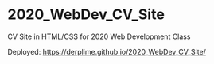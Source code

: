 # 2020_WebDev_CV_Site
CV Site in HTML/CSS for 2020 Web Development Class

Deployed: https://derplime.github.io/2020_WebDev_CV_Site/
